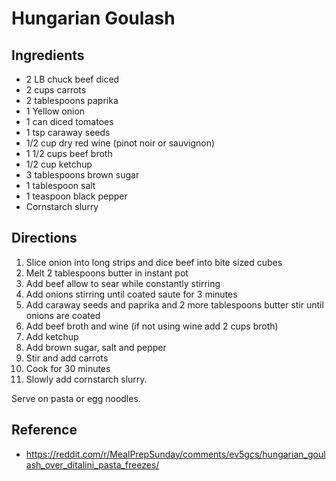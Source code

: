 # Hungarian Goulash

## Ingredients

* 2 LB chuck beef diced
* 2 cups carrots
* 2 tablespoons paprika
* 1 Yellow onion
* 1 can diced tomatoes
* 1 tsp caraway seeds
* 1/2 cup dry red wine (pinot noir or sauvignon)
* 1 1/2 cups beef broth
* 1/2 cup ketchup
* 3 tablespoons brown sugar
* 1 tablespoon salt
* 1 teaspoon black pepper
* Cornstarch slurry

## Directions

1. Slice onion into long strips and dice beef into bite sized cubes
2. Melt 2 tablespoons butter in instant pot
3. Add beef allow to sear while constantly stirring
4. Add onions stirring until coated saute for 3 minutes
5. Add caraway seeds and paprika and 2 more tablespoons butter stir until onions are coated
6. Add beef broth and wine (if not using wine add 2 cups broth)
7. Add ketchup
8. Add brown sugar, salt and pepper
9. Stir and add carrots
10. Cook for 30 minutes
11. Slowly add cornstarch slurry.

Serve on pasta or egg noodles.

## Reference

* <https://reddit.com/r/MealPrepSunday/comments/ev5gcs/hungarian_goulash_over_ditalini_pasta_freezes/>
